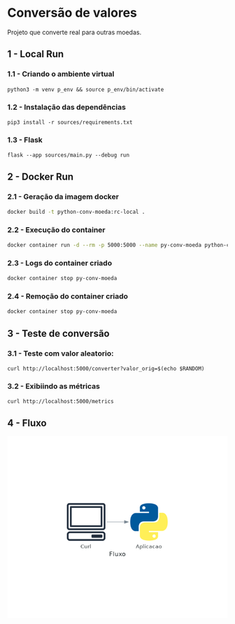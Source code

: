 # Conversão de valores

Projeto que converte real para outras moedas.

## 1 - Local Run

### 1.1 - Criando o ambiente virtual

```
python3 -m venv p_env && source p_env/bin/activate
```

### 1.2 - Instalação das dependências

```
pip3 install -r sources/requirements.txt
```

### 1.3 - Flask

```
flask --app sources/main.py --debug run
```

## 2 - Docker Run

### 2.1 - Geração da imagem docker

```bash
docker build -t python-conv-moeda:rc-local .
```

### 2.2 - Execução do container

```bash
docker container run -d --rm -p 5000:5000 --name py-conv-moeda python-conv-moeda:rc-local
```

### 2.3 - Logs do container criado

```bash
docker container stop py-conv-moeda
```

### 2.4 - Remoção do container criado

```bash
docker container stop py-conv-moeda
```

## 3 - Teste de conversão

### 3.1 - Teste com valor aleatorio:

```
curl http://localhost:5000/converter?valor_orig=$(echo $RANDOM)
```

### 3.2 - Exibiindo as métricas

```
curl http://localhost:5000/metrics
```

## 4 - Fluxo

![curl](diagram/fluxo.png)
